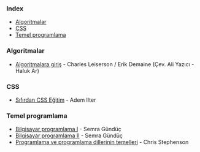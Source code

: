 ### Index

* [Algoritmalar](#algoritmalar)
* [CSS](#css)
* [Temel programlama](#temel-programlama)


### Algoritmalar

* [Algoritmalara giriş](https://acikders.tuba.gov.tr/course/view.php?id=133) - Charles Leiserson / Erik Demaine (Çev. Ali Yazıcı - Haluk Ar)


### CSS

* [Sıfırdan CSS Eğitim](https://www.youtube.com/playlist?list=PLadt0EaV4m3BX9JaZbKS9B8076bruv93Y) - Adem Ilter


### Temel programlama

* [Bilgisayar programlama I](https://acikders.ankara.edu.tr/course/view.php?id=8750) - Semra Gündüç
* [Bilgisayar programlama II](https://acikders.ankara.edu.tr/course/view.php?id=8756) - Semra Gündüç
* [Programlama ve programlama dillerinin temelleri](https://chrisstephenson.org/moodle/course/view.php?id=8) - Chris Stephenson


